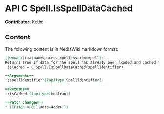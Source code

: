# API C Spell.IsSpellDataCached

**Contributor:** Ketho

## Content

The following content is in MediaWiki markdown format:

```mediawiki
{{wowapi|t=a|namespace=C_Spell|system=Spell}}
Returns true if data for the spell has already been loaded and cached this session
 isCached = C_Spell.IsSpellDataCached(spellIdentifier)

==Arguments==
:;spellIdentifier:{{apitype|SpellIdentifier}}

==Returns==
:;isCached:{{apitype|boolean}}

==Patch changes==
* {{Patch 8.0.1|note=Added.}}
```